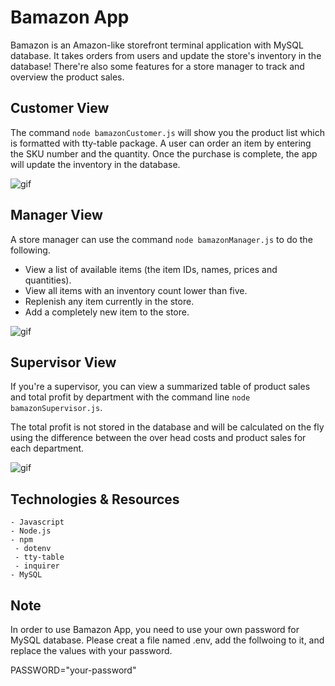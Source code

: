 # Bamazon App

Bamazon is an Amazon-like storefront terminal application with MySQL database. It takes orders from users and update the store's inventory in the database! There're also some features for a store manager to track and overview the product sales. 

## Customer View

The command ```node bamazonCustomer.js``` will show you the product list which is formatted with tty-table package. A user can order an item by entering the SKU number and the quantity. Once the purchase is complete, the app will update the inventory in the database.

![gif](https://github.com/yukanishijima/mysql-storefront-app/blob/master/images/bamazonCustomer-demo.gif/)  

## Manager View

A store manager can use the command ```node bamazonManager.js``` to do the following.

- View a list of available items (the item IDs, names, prices and quantities).  
- View all items with an inventory count lower than five.  
- Replenish any item currently in the store.  
- Add a completely new item to the store.

![gif](https://github.com/yukanishijima/mysql-storefront-app/blob/master/images/bamazonManager-demo.gif/)  


## Supervisor View

If you're a supervisor, you can view a summarized table of product sales and total profit by department with the command line ```node bamazonSupervisor.js```.  

The total profit is not stored in the database and will be calculated on the fly using the difference between the over head costs and product sales for each department. 

![gif](https://github.com/yukanishijima/mysql-storefront-app/blob/master/images/bamazonSupervisor-demo.gif/)  

## Technologies & Resources
```
- Javascript
- Node.js
- npm
 - dotenv
 - tty-table
 - inquirer
- MySQL
```

## Note

In order to use Bamazon App, you need to use your own password for MySQL database. Please creat a file named .env, add the follwoing to it, and replace the values with your password.

PASSWORD="your-password"